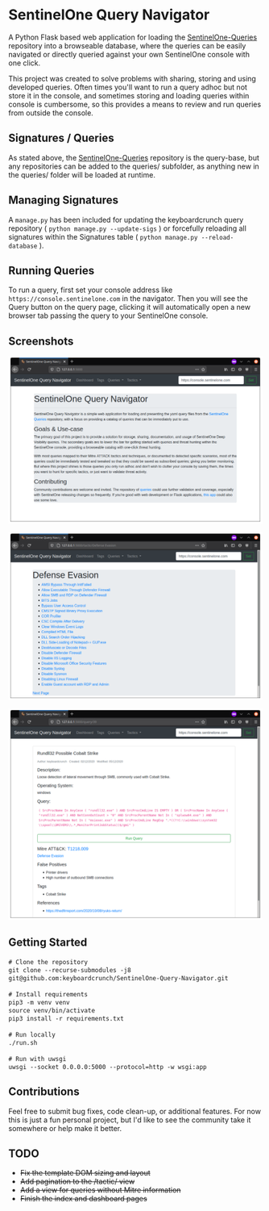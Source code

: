 # SentinelOne Query Navigator

A Python Flask based web application for loading the [SentinelOne-Queries](https://github.com/keyboardcrunch/sentinelone-queries) repository into a browseable database, where the queries can be easily navigated or directly queried against your own SentinelOne console with one click.

This project was created to solve problems with sharing, storing and using developed queries. Often times you'll want to run a query adhoc but not store it in the console, and sometimes storing and loading queries within console is cumbersome, so this provides a means to review and run queries from outside the console.

## Signatures / Queries
As stated above, the [SentinelOne-Queries](https://github.com/keyboardcrunch/sentinelone-queries) repository is the query-base, but any repositories can be added to the queries/ subfolder, as anything new in the queries/ folder will be loaded at runtime.

## Managing Signatures
A `manage.py` has been included for updating the keyboardcrunch query repository ( ```python manage.py --update-sigs``` ) or forcefully reloading all signatures within the Signatures table ( ```python manage.py --reload-database``` ).

## Running Queries
To run a query, first set your console address like `https://console.sentinelone.com` in the navigator. Then you will see the Query button on the query page, clicking it will automatically open a new browser tab passing the query to your SentinelOne console.

## Screenshots
![Main View](https://github.com/keyboardcrunch/SentinelOne-Query-Navigator/blob/main/screenshots/Main.png?raw=True)

![Tactic View](https://github.com/keyboardcrunch/SentinelOne-Query-Navigator/blob/main/screenshots/TacticView.png?raw=True)

![Query View](https://github.com/keyboardcrunch/SentinelOne-Query-Navigator/blob/main/screenshots/QueryView.png?raw=True)

## Getting Started
```
# Clone the repository
git clone --recurse-submodules -j8 git@github.com:keyboardcrunch/SentinelOne-Query-Navigator.git

# Install requirements
pip3 -m venv venv
source venv/bin/activate
pip3 install -r requirements.txt

# Run locally
./run.sh

# Run with uwsgi
uwsgi --socket 0.0.0.0:5000 --protocol=http -w wsgi:app
```


## Contributions
Feel free to submit bug fixes, code clean-up, or additional features. For now this is just a fun personal project, but I'd like to see the community take it somewhere or help make it better. 

## TODO
- ~~Fix the template DOM sizing and layout~~
- ~~Add pagination to the /tactic/ view~~
- ~~Add a view for queries without Mitre information~~
- ~~Finish the index and dashboard pages~~